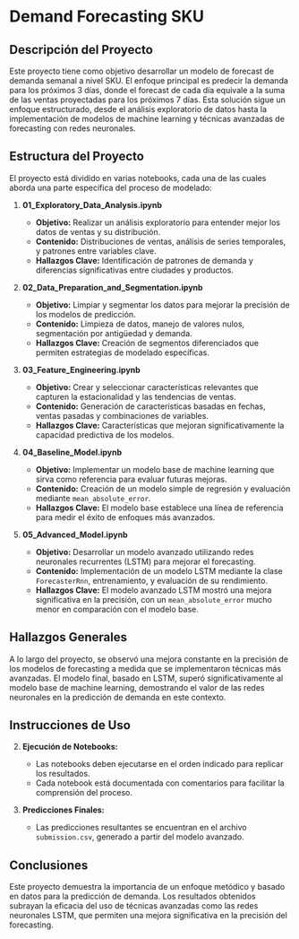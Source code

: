 # Demand Forecasting SKU

## Descripción del Proyecto

Este proyecto tiene como objetivo desarrollar un modelo de forecast de demanda semanal a nivel SKU. El enfoque principal es predecir la demanda para los próximos 3 días, donde el forecast de cada día equivale a la suma de las ventas proyectadas para los próximos 7 días. Esta solución sigue un enfoque estructurado, desde el análisis exploratorio de datos hasta la implementación de modelos de machine learning y técnicas avanzadas de forecasting con redes neuronales.

## Estructura del Proyecto

El proyecto está dividido en varias notebooks, cada una de las cuales aborda una parte específica del proceso de modelado:

1. **01_Exploratory_Data_Analysis.ipynb**
   - **Objetivo:** Realizar un análisis exploratorio para entender mejor los datos de ventas y su distribución.
   - **Contenido:** Distribuciones de ventas, análisis de series temporales, y patrones entre variables clave.
   - **Hallazgos Clave:** Identificación de patrones de demanda y diferencias significativas entre ciudades y productos.

2. **02_Data_Preparation_and_Segmentation.ipynb**
   - **Objetivo:** Limpiar y segmentar los datos para mejorar la precisión de los modelos de predicción.
   - **Contenido:** Limpieza de datos, manejo de valores nulos, segmentación por antigüedad y demanda.
   - **Hallazgos Clave:** Creación de segmentos diferenciados que permiten estrategias de modelado específicas.

3. **03_Feature_Engineering.ipynb**
   - **Objetivo:** Crear y seleccionar características relevantes que capturen la estacionalidad y las tendencias de ventas.
   - **Contenido:** Generación de características basadas en fechas, ventas pasadas y combinaciones de variables.
   - **Hallazgos Clave:** Características que mejoran significativamente la capacidad predictiva de los modelos.

4. **04_Baseline_Model.ipynb**
   - **Objetivo:** Implementar un modelo base de machine learning que sirva como referencia para evaluar futuras mejoras.
   - **Contenido:** Creación de un modelo simple de regresión y evaluación mediante `mean_absolute_error`.
   - **Hallazgos Clave:** El modelo base establece una línea de referencia para medir el éxito de enfoques más avanzados.

5. **05_Advanced_Model.ipynb**
   - **Objetivo:** Desarrollar un modelo avanzado utilizando redes neuronales recurrentes (LSTM) para mejorar el forecasting.
   - **Contenido:** Implementación de un modelo LSTM mediante la clase `ForecasterRnn`, entrenamiento, y evaluación de su rendimiento.
   - **Hallazgos Clave:** El modelo avanzado LSTM mostró una mejora significativa en la precisión, con un `mean_absolute_error` mucho menor en comparación con el modelo base.

## Hallazgos Generales

A lo largo del proyecto, se observó una mejora constante en la precisión de los modelos de forecasting a medida que se implementaron técnicas más avanzadas. El modelo final, basado en LSTM, superó significativamente al modelo base de machine learning, demostrando el valor de las redes neuronales en la predicción de demanda en este contexto.

## Instrucciones de Uso


2. **Ejecución de Notebooks:**
   - Las notebooks deben ejecutarse en el orden indicado para replicar los resultados.
   - Cada notebook está documentada con comentarios para facilitar la comprensión del proceso.

3. **Predicciones Finales:**
   - Las predicciones resultantes se encuentran en el archivo `submission.csv`, generado a partir del modelo avanzado.

## Conclusiones

Este proyecto demuestra la importancia de un enfoque metódico y basado en datos para la predicción de demanda. Los resultados obtenidos subrayan la eficacia del uso de técnicas avanzadas como las redes neuronales LSTM, que permiten una mejora significativa en la precisión del forecasting.

